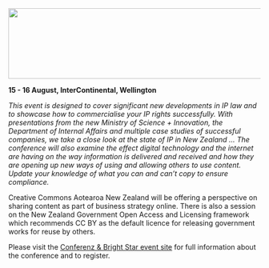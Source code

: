 <html><body><a href="http://creativecommons.org.nz/wp-content/uploads/2011/06/iplcconf.jpg"><img class="aligncenter size-full wp-image-834" title="iplcconf" src="http://creativecommons.org.nz/wp-content/uploads/2011/06/iplcconf.jpg" alt="" width="550" height="141"></a>



<strong>15 - 16 August, InterContinental, Wellington</strong>



<em>This event is designed to cover significant new developments in IP law and to showcase how to commercialise your IP rights successfully. With presentations from the new Ministry of Science + Innovation, the Department of Internal Affairs and multiple case studies of successful companies, we take a close look at the state of IP in New Zealand ... The conference will also examine the effect digital technology and the internet are having on the way information is delivered and received and how they are opening up new ways of using and allowing others to use content. Update your knowledge of what you can and can’t copy to ensure compliance.</em>



Creative Commons Aotearoa New Zealand will be offering a perspective on sharing content as part of business strategy online. There is also a session on the New Zealand Government Open Access and Licensing framework which recommends CC BY as the default licence for releasing government works for reuse by others.



Please visit the <a href="http://www.conferenz.co.nz/conferences/intellectual-property-law-commercialisation" target="_self">Conferenz &amp; Bright Star event site</a> for full information about the conference and to register.</body></html>